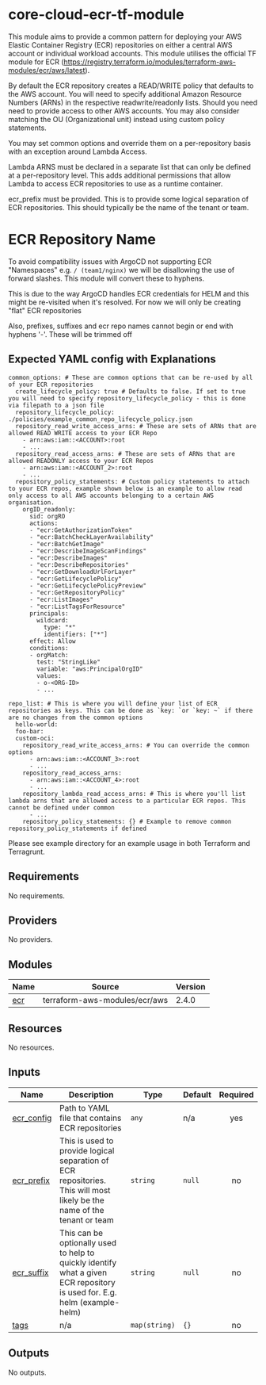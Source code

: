 # core-cloud-ecr-tf-module
This module aims to provide a common pattern for deploying your AWS Elastic Container Registry (ECR) repositories on either a central AWS account or individual workload accounts. This module utilises the official TF module for ECR (https://registry.terraform.io/modules/terraform-aws-modules/ecr/aws/latest).

By default the ECR repository creates a READ/WRITE policy that defaults to the AWS account. You will need to specify additional Amazon Resource Numbers (ARNs) in the respective readwrite/readonly lists. Should you need need to provide access to other AWS accounts. You may also consider matching the OU (Organizational unit) instead using custom policy statements.

You may set common options and override them on a per-repository basis with an exception around Lambda Access.

Lambda ARNS must be declared in a separate list that can only be defined at a per-repository level. This adds additional permissions that allow Lambda to access ECR repositories to use as a runtime container.

ecr_prefix must be provided. This is to provide some logical separation of ECR repositories. This should typically be the name of the tenant or team.

# ECR Repository Name
To avoid compatibility issues with ArgoCD not supporting ECR "Namespaces" e.g. `/ (team1/nginx)` we will be disallowing the use of forward slashes. This module will convert these to hyphens.

This is due to the way ArgoCD handles ECR credentials for HELM and this might be re-visited when it's resolved. For now we will only be creating "flat" ECR repositories

Also, prefixes, suffixes and ecr repo names cannot begin or end with hyphens '-'. These will be trimmed off

## Expected YAML config with Explanations
```
common_options: # These are common options that can be re-used by all of your ECR repositories
  create_lifecycle_policy: true # Defaults to false. If set to true you will need to specify repository_lifecycle_policy - this is done via filepath to a json file
  repository_lifecycle_policy: ./policies/example_common_repo_lifecycle_policy.json
  repository_read_write_access_arns: # These are sets of ARNs that are allowed READ WRITE access to your ECR Repo
    - arn:aws:iam::<ACCOUNT>:root
    - ...
  repository_read_access_arns: # These are sets of ARNs that are allowed READONLY access to your ECR Repos
    - arn:aws:iam::<ACCOUNT_2>:root
    - ...
  repository_policy_statements: # Custom policy statements to attach to your ECR repos, example shown below is an example to allow read only access to all AWS accounts belonging to a certain AWS organisation.
    orgID_readonly:
      sid: orgRO
      actions:
      - "ecr:GetAuthorizationToken"
      - "ecr:BatchCheckLayerAvailability"
      - "ecr:BatchGetImage"
      - "ecr:DescribeImageScanFindings"
      - "ecr:DescribeImages"
      - "ecr:DescribeRepositories"
      - "ecr:GetDownloadUrlForLayer"
      - "ecr:GetLifecyclePolicy"
      - "ecr:GetLifecyclePolicyPreview"
      - "ecr:GetRepositoryPolicy"
      - "ecr:ListImages"
      - "ecr:ListTagsForResource"
      principals:
        wildcard:
          type: "*"
          identifiers: ["*"]
      effect: Allow
      conditions:
      - orgMatch:
        test: "StringLike"
        variable: "aws:PrincipalOrgID"
        values:
        - o-<ORG-ID>
        - ...

repo_list: # This is where you will define your list of ECR repositories as keys. This can be done as `key: `or `key: ~` if there are no changes from the common options
  hello-world:
  foo-bar:
  custom-oci:
    repository_read_write_access_arns: # You can override the common options
      - arn:aws:iam::<ACCOUNT_3>:root
      - ...
    repository_read_access_arns:
      - arn:aws:iam::<ACCOUNT_4>:root
      - ...
    repository_lambda_read_access_arns: # This is where you'll list lambda arns that are allowed access to a particular ECR repos. This cannot be defined under common
      - ...
    repository_policy_statements: {} # Example to remove common repository_policy_statements if defined

```

Please see example directory for an example usage in both Terraform and Terragrunt.


<!-- BEGIN_TF_DOCS -->
## Requirements

No requirements.

## Providers

No providers.

## Modules

| Name | Source | Version |
|------|--------|---------|
| <a name="module_ecr"></a> [ecr](#module\_ecr) | terraform-aws-modules/ecr/aws | 2.4.0 |

## Resources

No resources.

## Inputs

| Name | Description | Type | Default | Required |
|------|-------------|------|---------|:--------:|
| <a name="input_ecr_config"></a> [ecr\_config](#input\_ecr\_config) | Path to YAML file that contains ECR repositories | `any` | n/a | yes |
| <a name="input_ecr_prefix"></a> [ecr\_prefix](#input\_ecr\_prefix) | This is used to provide logical separation of ECR repositories. This will most likely be the name of the tenant or team | `string` | `null` | no |
| <a name="input_ecr_suffix"></a> [ecr\_suffix](#input\_ecr\_suffix) | This can be optionally used to help to quickly identify what a given ECR repository is used for. E.g. helm (example-helm) | `string` | `null` | no |
| <a name="input_tags"></a> [tags](#input\_tags) | n/a | `map(string)` | `{}` | no |

## Outputs

No outputs.
<!-- END_TF_DOCS -->
